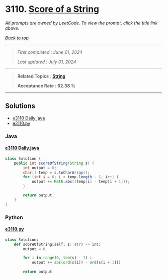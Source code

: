 # 3110. [Score of a String](<https://leetcode.com/problems/score-of-a-string>)

*All prompts are owned by LeetCode. To view the prompt, click the title link above.*

*[Back to top](<../README.md>)*

------

> *First completed : June 01, 2024*
>
> *Last updated : July 01, 2024*

------

> **Related Topics** : **[String](<by_topic/String.md>)**
>
> **Acceptance Rate** : **92.38 %**

------

## Solutions

- [e3110 Daily.java](<../my-submissions/e3110 Daily.java>)
- [e3110.py](<../my-submissions/e3110.py>)
### Java
#### [e3110 Daily.java](<../my-submissions/e3110 Daily.java>)
```Java
class Solution {
    public int scoreOfString(String s) {
        int output = 0;
        char[] temp = s.toCharArray();
        for (int i = 0; i < temp.length - 1; i++) {
            output += Math.abs((temp[i] - temp[i + 1]));
        } 

        return output;
    }
}
```

### Python
#### [e3110.py](<../my-submissions/e3110.py>)
```Python
class Solution:
    def scoreOfString(self, s: str) -> int:
        output = 0

        for i in range(0, len(s) - 1) :
            output += abs(ord(s[i]) - ord(s[i + 1]))
        
        return output
```

